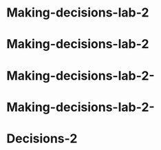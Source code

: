# Making-decisions-lab-2
# Making-decisions-lab-2
# Making-decisions-lab-2-
# Making-decisions-lab-2-
# Decisions-2
